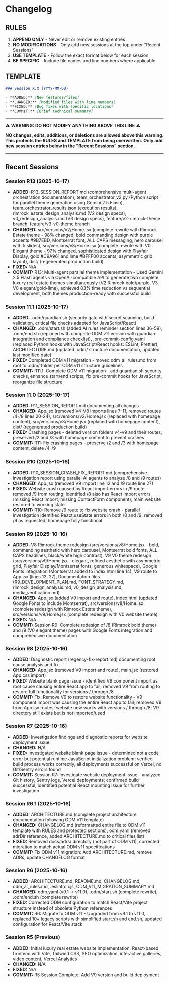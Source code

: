 # Changelog

## RULES

1. **APPEND ONLY** - Never edit or remove existing entries
2. **NO MODIFICATIONS** - Only add new sessions at the top under "Recent Sessions"
3. **USE TEMPLATE** - Follow the exact format below for each session
4. **BE SPECIFIC** - Include file names and line numbers where applicable

## TEMPLATE

```markdown
### Session X.X (YYYY-MM-DD)

- **ADDED:** [New features/files]
- **CHANGED:** [Modified files with line numbers]
- **FIXED:** [Bug fixes with specific locations]
- **COMMIT:** [Brief technical summary]
```

---

⚠️ **WARNING: DO NOT MODIFY ANYTHING ABOVE THIS LINE** ⚠️

**NO changes, edits, additions, or deletions are allowed above this warning.**
**This protects the RULES and TEMPLATE from being overwritten.**
**Only add new session entries below in the "Recent Sessions" section.**

---

## Recent Sessions

### Session R13 (2025-10-17)

- **ADDED:** R13_SESSION_REPORT.md (comprehensive multi-agent orchestration documentation), team_orchestrator_v2.py (Python script for parallel theme generation using Gemini 2.5 Flash), team_orchestrator_results.json (execution results), rimrock_estate_design_analysis.md (V2 design specs), v0_redesign_analysis.md (V3 design specs), feature/v2-rimrock-theme branch, feature/v3-v0-theme branch
- **CHANGED:** src/versions/v2/Home.jsx (complete rewrite with Rimrock Estate theme - 98% changed, bold commanding design with purple accents #9B7EBD, Montserrat font, ALL CAPS messaging, hero carousel with 5 slides), src/versions/v3/Home.jsx (complete rewrite with V0 Elegant theme - 97% changed, sophisticated design with Playfair Display, gold #C9A961 and lime #BFFF00 accents, asymmetric grid layout), dist/ (regenerated production build)
- **FIXED:** N/A
- **COMMIT:** R13: Multi-agent parallel theme implementation - Used Gemini 2.5 Flash agents via OpenAI-compatible API to generate two complete luxury real estate themes simultaneously (V2 Rimrock bold/purple, V3 V0 elegant/gold-lime), achieved 83% time reduction vs sequential development, both themes production-ready with successful build

### Session 11.1 (2025-10-17)

- **ADDED:** .odm/guardian.sh (security gate with secret scanning, build validation, critical file checks adapted for JavaScript/React)
- **CHANGED:** .odm/start.sh (added AI rules reminder section lines 36-59), .odm/end.sh (replaced with complete ODM v11 version with guardian integration and compliance checklist), .pre-commit-config.yaml (replaced Python hooks with JavaScript/React hooks: ESLint, Prettier), ARCHITECTURE.md (updated .odm/ structure documentation, updated last modified date)
- **FIXED:** Completed ODM v11 migration - moved odm_ai_rules.md from root to .odm/ folder per ODM v11 structure guidelines
- **COMMIT:** R11.1: Complete ODM v11 migration - add guardian.sh security checks, enhance start/end scripts, fix pre-commit hooks for JavaScript, reorganize file structure

### Session 11.0 (2025-10-17)

- **ADDED:** R11_SESSION_REPORT.md documenting all changes
- **CHANGED:** App.jsx (removed V4-V8 imports lines 7-11, removed routes /4-/8 lines 20-24), src/versions/v2/Home.jsx (replaced with homepage content), src/versions/v3/Home.jsx (replaced with homepage content), dist/ (regenerated production build)
- **FIXED:** Crashing pages - deleted version folders v4-v9 and their routes, preserved /2 and /3 with homepage content to prevent crashes
- **COMMIT:** R11: Fix crashing pages - preserve /2 and /3 with homepage content, delete /4-/9

### Session R10 (2025-10-16)

- **ADDED:** R10_SESSION_CRASH_FIX_REPORT.md (comprehensive investigation report using parallel AI agents to analyze /8 and /9 routes)
- **CHANGED:** App.jsx (removed V9 import line 12 and /9 route line 27)
- **FIXED:** Website crash caused by React import errors in /9 route - removed /9 from routing; identified /8 also has React import errors (missing React import, missing ContactForm component); main website restored to working state
- **COMMIT:** R10: Remove /9 route to fix website crash - parallel investigation identified React.useState errors in both /8 and /9; removed /9 as requested; homepage fully functional

### Session R9 (2025-10-16)

- **ADDED:** V8 Rimrock theme redesign (src/versions/v8/Home.jsx - bold, commanding aesthetic with hero carousel, Montserrat bold fonts, ALL CAPS headlines, black/white high contrast), V9 V0 theme redesign (src/versions/v9/Home.jsx - elegant, refined aesthetic with asymmetric grid, Playfair Display/Montserrat fonts, generous whitespace), Google Fonts integration (Montserrat added to index.html line 14), V9 route to App.jsx (lines 12, 27), Documentation files (R9_DEVELOPMENT_PLAN.md, FONT_STRATEGY.md, rimrock_design_analysis.md, v0_design_analysis.md, media_verification.md)
- **CHANGED:** App.jsx (added V9 import and route), index.html (updated Google Fonts to include Montserrat), src/versions/v8/Home.jsx (complete redesign with Rimrock Estate theme), src/versions/v9/Home.jsx (complete redesign with V0 website theme)
- **FIXED:** N/A
- **COMMIT:** Session R9: Complete redesign of /8 (Rimrock bold theme) and /9 (V0 elegant theme) pages with Google Fonts integration and comprehensive documentation

### Session R8 (2025-10-16)

- **ADDED:** Diagnostic report (regency-fix-report.md) documenting root cause analysis and fix
- **CHANGED:** App.jsx (removed V9 import and route), main.jsx (restored App.css import)
- **FIXED:** Website blank page issue - identified V9 component import as root cause causing entire React app to fail; removed V9 from routing to restore full functionality for versions / through /8
- **COMMIT:** Fix: Remove V9 to restore website functionality - V9 component import was causing the entire React app to fail; removed V9 from App.jsx routes; website now works with versions / through /8; V9 directory still exists but is not imported/used

### Session R7 (2025-10-16)

- **ADDED:** Investigation findings and diagnostic reports for website deployment issue
- **CHANGED:** N/A
- **FIXED:** Investigated website blank page issue - determined not a code error but potential runtime JavaScript initialization problem; verified build process works correctly, all deployments successful on Vercel, no Git/Sentry errors found
- **COMMIT:** Session R7: Investigate website deployment issue - analyzed Git history, Sentry logs, Vercel deployments; confirmed build successful, identified potential React mounting issue for further investigation

### Session R6.1 (2025-10-16)

- **ADDED:** ARCHITECTURE.md (complete project architecture documentation following ODM v11 template)
- **CHANGED:** CHANGELOG.md (reformatted entire file to ODM v11 template with RULES and protected sections), odm.yaml (removed adrDir reference, added ARCHITECTURE.md to critical files list)
- **FIXED:** Removed docs/adrs/ directory (not part of ODM v11), corrected migration to match actual ODM v11 specifications
- **COMMIT:** Fix ODM v11 migration: Add ARCHITECTURE.md, remove ADRs, update CHANGELOG format

### Session R6 (2025-10-16)

- **ADDED:** ARCHITECTURE.md, README.md, CHANGELOG.md, odm_ai_rules.md, .eslintrc.cjs, ODM_V11_MIGRATION_SUMMARY.md
- **CHANGED:** odm.yaml (v9.1 → v11.0), .odm/start.sh (complete rewrite), .odm/end.sh (complete rewrite)
- **FIXED:** Corrected ODM configuration to match React/Vite project structure instead of obsolete Python references
- **COMMIT:** R6: Migrate to ODM v11 - Upgraded from v9.1 to v11.0, replaced 10+ legacy scripts with simplified start.sh and end.sh, updated configuration for React/Vite stack

### Session R5 (Previous)

- **ADDED:** Initial luxury real estate website implementation, React-based frontend with Vite, Tailwind CSS, SEO optimization, interactive galleries, video content, Vercel Analytics
- **CHANGED:** N/A
- **FIXED:** N/A
- **COMMIT:** R5 Session Complete: Add V9 version and build deployment


